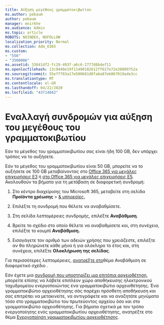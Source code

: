 ```yaml
---
title: Αύξηση μεγέθους γραμματοκιβωτίου
ms.author: pebaum
author: pebaum
manager: mnirkhe
ms.audience: Admin
ms.topic: article
ROBOTS: NOINDEX, NOFOLLOW
localization_priority: Normal
ms.collection: Adm_O365
ms.custom:
- "556"
- "3500006"
ms.assetid: 33641df2-fc29-493f-a6c6-2777d8b4ef11
ms.openlocfilehash: 13c9448e19f11490182612ff627e72e38809752a
ms.sourcegitcommit: 55eff703a17e500681d8fa6a87eb067019ade3cc
ms.translationtype: MT
ms.contentlocale: el-GR
ms.lasthandoff: 04/22/2020
ms.locfileid: "43714042"
---
```

# <a name="switch-subscriptions-to-increase-mailbox-size"></a>Εναλλαγή συνδρομών για αύξηση του μεγέθους του γραμματοκιβωτίου

Εάν το μέγεθος του γραμματοκιβωτίου σας είναι ήδη 100 GB, δεν υπάρχει τρόπος να το αυξήσετε.
  
Εάν το μέγεθος του γραμματοκιβωτίου είναι 50 GB, μπορείτε να το αυξήσετε σε 100 GB μεταβαίνοντας στο [Office 365 για μεγάλες επιχειρήσεις E3](https://products.office.com/business/office-365-enterprise-e3-business-software) ή [στο Office 365 για μεγάλες επιχειρήσεις E5](https://products.office.com/business/office-365-enterprise-e5-business-software). Ακολουθούν τα βήματα για τη μετάβαση σε διαφορετική συνδρομή:
  
1. Στο κέντρο διαχείρισης του Microsoft 365, μεταβείτε στη σελίδα **Προϊόντα χρέωσης** \> [& υπηρεσίες.](https://go.microsoft.com/fwlink/p/?linkid=842054)

2. Επιλέξτε τη συνδρομή που θέλετε να αναβαθμίσετε.

3. Στη σελίδα λεπτομέρειες συνδρομής, επιλέξτε **Αναβάθμιση**.

4. Βρείτε το σχέδιο στο οποίο θέλετε να αναβαθμίσετε και, στη συνέχεια, επιλέξτε το κουμπί **Αναβάθμιση.**

5. Εισαγάγετε τον αριθμό των αδειών χρήσης που χρειάζεστε, επιλέξτε αν θα πληρώνετε κάθε μήνα ή για ολόκληρο το έτος και, στη συνέχεια, επιλέξτε **Ολοκλήρωση της σελίδας**.

Για περισσότερες λεπτομέρειες, [ανατρέξτε στο](https://docs.microsoft.com/office365/admin/subscriptions-and-billing/upgrade-to-different-plan)θέμα Αναβάθμιση σε διαφορετικό σχέδιο .

Εάν έχετε μια [συνδρομή που υποστηρίζει μια επιτόπια αρχειοθέτηση](https://docs.microsoft.com/office365/servicedescriptions/exchange-online-archiving-service-description/exchange-online-archiving-service-description), μπορείτε επίσης να λάβετε επιπλέον χώρο αποθήκευσης ηλεκτρονικού ταχυδρομείου ενεργοποιώντας ένα γραμματοκιβώτιο αρχειοθέτησης. Ένα γραμματοκιβώτιο αρχειοθέτησης σάς παρέχει πρόσθετη αποθήκευση και σας επιτρέπει να μετακινείτε, να αντιγράφετε και να αναζητάτε μηνύματα τόσο στο γραμματοκιβώτιο του πρωτεύοντος αρχείου όσο και στο γραμματοκιβώτιο αρχειοθέτησης. Για βήματα σχετικά με τον τρόπο ενεργοποίησης ενός γραμματοκιβωτίου αρχειοθέτησης, ανατρέξτε στο θέμα [Ενεργοποίηση γραμματοκιβωτίου αρχειοθέτησης](https://docs.microsoft.com/office365/securitycompliance/enable-archive-mailboxes).